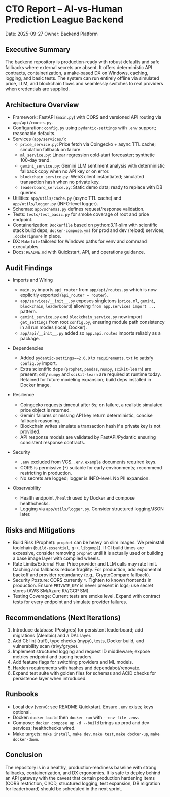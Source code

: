 # CTO Report – AI‑vs‑Human Prediction League Backend

Date: 2025-09-27
Owner: Backend Platform

## Executive Summary

The backend repository is production‑ready with robust defaults and safe fallbacks where external secrets are absent. It offers deterministic API contracts, containerization, a make‑based DX on Windows, caching, logging, and basic tests. The system can run entirely offline via simulated price, LLM, and blockchain flows and seamlessly switches to real providers when credentials are supplied.

## Architecture Overview

- Framework: FastAPI (`main.py`) with CORS and versioned API routing via `app/api/routes.py`.
- Configuration: `config.py` using `pydantic-settings` with `.env` support; reasonable defaults.
- Services (`app/services/`):
  - `price_service.py`: Price fetch via Coingecko + async TTL cache; simulation fallback on failure.
  - `ml_service.py`: Linear regression cold‑start forecaster; synthetic 100‑day trend.
  - `gemini_service.py`: Gemini LLM sentiment analysis with deterministic fallback copy when no API key or on error.
  - `blockchain_service.py`: Web3 client instantiated; simulated transaction hash when no private key.
  - `leaderboard_service.py`: Static demo data; ready to replace with DB queries.
- Utilities: `app/utils/cache.py` (async TTL cache) and `app/utils/logger.py` (INFO‑level logger).
- Schemas: `app/schemas.py` defines request/response validation.
- Tests: `tests/test_basic.py` for smoke coverage of root and price endpoint.
- Containerization: `Dockerfile` based on python:3.11‑slim with scientific stack build deps; `docker-compose.yml` for prod and dev (reload) services; `.dockerignore` in place.
- DX: `Makefile` tailored for Windows paths for venv and command executables.
- Docs: `README.md` with Quickstart, API, and operations guidance.

## Audit Findings

- Imports and Wiring
  - `main.py` imports `api_router` from `app/api/routes.py` which is now explicitly exported (`api_router = router`).
  - `app/services/__init__.py` exposes singletons (`price`, `ml`, `gemini`, `blockchain`, `leaderboard`) allowing `from app.services import ...` pattern.
  - `gemini_service.py` and `blockchain_service.py` now import `get_settings` from root `config.py`, ensuring module path consistency in all run modes (local, Docker).
  - `app/api/__init__.py` added so `app.api.routes` imports reliably as a package.

- Dependencies
  - Added `pydantic-settings==2.6.0` to `requirements.txt` to satisfy `config.py` import.
  - Extra scientific deps (`prophet`, `pandas`, `numpy`, `scikit-learn`) are present; only `numpy` and `scikit-learn` are required at runtime today. Retained for future modeling expansion; build deps installed in Docker image.

- Resilience
  - Coingecko requests timeout after 5s; on failure, a realistic simulated price object is returned.
  - Gemini failures or missing API key return deterministic, concise fallback reasoning.
  - Blockchain writes simulate a transaction hash if a private key is not provided.
  - API response models are validated by FastAPI/Pydantic ensuring consistent response contracts.

- Security
  - `.env` excluded from VCS. `.env.example` documents required keys.
  - CORS is permissive (`*`) suitable for early environments; recommend restricting in production.
  - No secrets are logged; logger is INFO‑level. No PII expansion.

- Observability
  - Health endpoint `/health` used by Docker and compose healthchecks.
  - Logging via `app/utils/logger.py`. Consider structured logging/JSON later.

## Risks and Mitigations

- Build Risk (Prophet): `prophet` can be heavy on slim images. We preinstall toolchain (`build-essential`, `g++`, `libgomp1`). If CI build times are excessive, consider removing `prophet` until it is actually used or building a base image layer with compiled wheels.
- Rate Limits/External Flux: Price provider and LLM calls may rate limit. Caching and fallbacks reduce fragility. For production, add exponential backoff and provider redundancy (e.g., CryptoCompare fallback).
- Security Posture: CORS currently `*`. Tighten to known frontends in production. Ensure `PRIVATE_KEY` is never present in logs; use secret stores (AWS SM/Azure KV/GCP SM).
- Testing Coverage: Current tests are smoke level. Expand with contract tests for every endpoint and simulate provider failures.

## Recommendations (Next Iterations)

1. Introduce database (Postgres) for persistent leaderboard; add migrations (Alembic) and a DAL layer.
2. Add CI: lint (ruff), type checks (mypy), tests, Docker build, and vulnerability scan (trivy/grype).
3. Implement structured logging and request ID middleware; expose metrics endpoint and tracing headers.
4. Add feature flags for switching providers and ML models.
5. Harden requirements with hashes and dependabot/renovate.
6. Expand test suite with golden files for schemas and ACID checks for persistence layer when introduced.

## Runbooks

- Local dev (venv): see README Quickstart. Ensure `.env` exists; keys optional.
- Docker: `docker build` then `docker run` with `--env-file .env`.
- Compose: `docker compose up -d --build` brings up prod and dev services; healthchecks wired.
- Make targets: `make install`, `make dev`, `make test`, `make docker-up`, `make docker-down`.

## Conclusion

The repository is in a healthy, production‑readiness baseline with strong fallbacks, containerization, and DX ergonomics. It is safe to deploy behind an API gateway with the caveat that certain production hardening items (CORS restriction, CI/CD, structured logging, test expansion, DB migration for leaderboard) should be scheduled in the next sprint.
